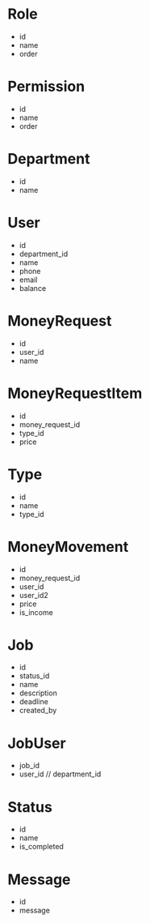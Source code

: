 # Role 
- id
- name
- order 

# Permission
- id 
- name 
- order

# Department
- id
- name 

# User
- id
- department_id
- name
- phone
- email
- balance

# MoneyRequest
- id 
- user_id
- name

# MoneyRequestItem
- id
- money_request_id
- type_id
- price

# Type
- id 
- name
- type_id

# MoneyMovement 
- id 
- money_request_id
- user_id 
- user_id2
- price
- is_income

# Job 
- id 
- status_id
- name
- description
- deadline
- created_by

# JobUser
- job_id
- user_id
 // department_id

# Status
- id 
- name
- is_completed

# Message
- id
- message




